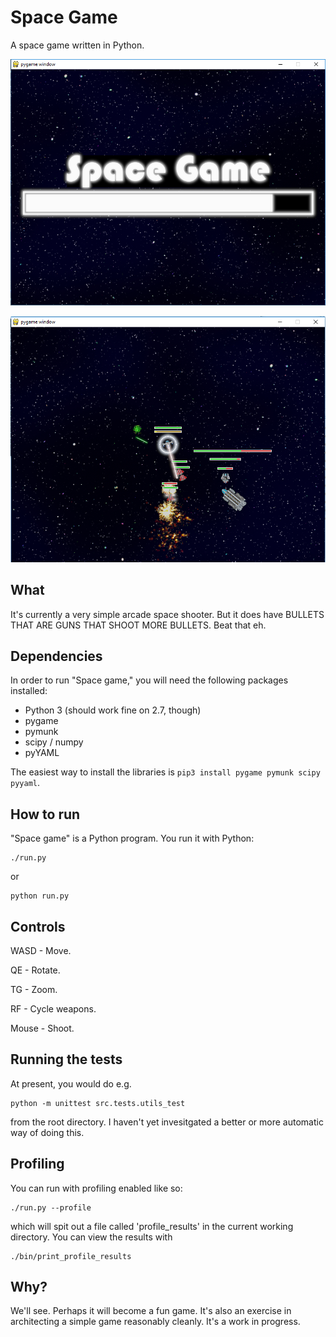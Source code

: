 Space Game
==========

A space game written in Python.

![A screenshot](screenshot.png?raw=true "Screenshot")

![A screenshot](screenshot_2.png?raw=true "Screenshot")

What
----

It's currently a very simple arcade space shooter. But it does have BULLETS THAT ARE GUNS THAT SHOOT MORE BULLETS. Beat that eh.

Dependencies
------------

In order to run "Space game," you will need the following packages installed:

* Python 3 (should work fine on 2.7, though)
* pygame
* pymunk
* scipy / numpy
* pyYAML

The easiest way to install the libraries is `pip3 install pygame pymunk scipy pyyaml`.

How to run
----------

"Space game" is a Python program. You run it with Python:

    ./run.py

or 

    python run.py

Controls
--------

WASD - Move.

QE - Rotate.

TG - Zoom.

RF - Cycle weapons.

Mouse - Shoot.

Running the tests
-----------------

At present, you would do e.g.

    python -m unittest src.tests.utils_test

from the root directory. I haven't yet invesitgated a better or more automatic way of doing this.

Profiling
---------

You can run with profiling enabled like so:

    ./run.py --profile

which will spit out a file called 'profile_results' in the current working 
directory. You can view the results with

    ./bin/print_profile_results

Why?
----

We'll see. Perhaps it will become a fun game. It's also an exercise in architecting a simple game reasonably cleanly. It's a work in progress.
